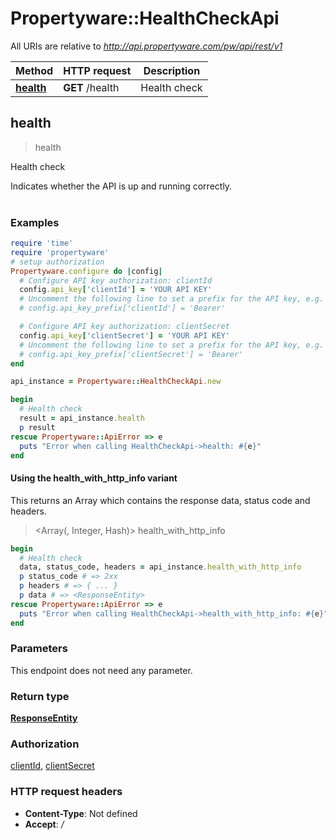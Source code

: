 # Propertyware::HealthCheckApi

All URIs are relative to *http://api.propertyware.com/pw/api/rest/v1*

| Method | HTTP request | Description |
| ------ | ------------ | ----------- |
| [**health**](HealthCheckApi.md#health) | **GET** /health | Health check |


## health

> <ResponseEntity> health

Health check

Indicates whether the API is up and running correctly.<br/><br/>

### Examples

```ruby
require 'time'
require 'propertyware'
# setup authorization
Propertyware.configure do |config|
  # Configure API key authorization: clientId
  config.api_key['clientId'] = 'YOUR API KEY'
  # Uncomment the following line to set a prefix for the API key, e.g. 'Bearer' (defaults to nil)
  # config.api_key_prefix['clientId'] = 'Bearer'

  # Configure API key authorization: clientSecret
  config.api_key['clientSecret'] = 'YOUR API KEY'
  # Uncomment the following line to set a prefix for the API key, e.g. 'Bearer' (defaults to nil)
  # config.api_key_prefix['clientSecret'] = 'Bearer'
end

api_instance = Propertyware::HealthCheckApi.new

begin
  # Health check
  result = api_instance.health
  p result
rescue Propertyware::ApiError => e
  puts "Error when calling HealthCheckApi->health: #{e}"
end
```

#### Using the health_with_http_info variant

This returns an Array which contains the response data, status code and headers.

> <Array(<ResponseEntity>, Integer, Hash)> health_with_http_info

```ruby
begin
  # Health check
  data, status_code, headers = api_instance.health_with_http_info
  p status_code # => 2xx
  p headers # => { ... }
  p data # => <ResponseEntity>
rescue Propertyware::ApiError => e
  puts "Error when calling HealthCheckApi->health_with_http_info: #{e}"
end
```

### Parameters

This endpoint does not need any parameter.

### Return type

[**ResponseEntity**](ResponseEntity.md)

### Authorization

[clientId](../README.md#clientId), [clientSecret](../README.md#clientSecret)

### HTTP request headers

- **Content-Type**: Not defined
- **Accept**: */*


